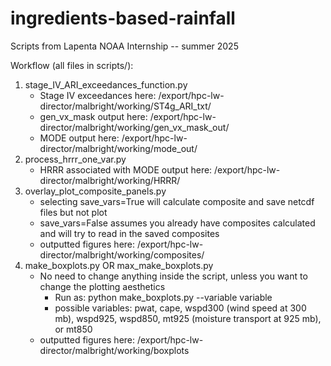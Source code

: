 # ingredients-based-rainfall
Scripts from Lapenta NOAA Internship -- summer 2025

Workflow (all files in scripts/): 
1. stage_IV_ARI_exceedances_function.py
	- Stage IV exceedances here: /export/hpc-lw-director/malbright/working/ST4g_ARI_txt/
	- gen_vx_mask output here: /export/hpc-lw-director/malbright/working/gen_vx_mask_out/
	- MODE output here: /export/hpc-lw-director/malbright/working/mode_out/
2. process_hrrr_one_var.py
	- HRRR associated with MODE output here: /export/hpc-lw-director/malbright/working/HRRR/
3. overlay_plot_composite_panels.py
	- selecting save_vars=True will calculate composite and save netcdf files but not plot
	- save_vars=False assumes you already have composites calculated and will try to read in the saved composites
	- outputted figures here: /export/hpc-lw-director/malbright/working/composites/ 
4. make_boxplots.py OR max_make_boxplots.py
   	- No need to change anything inside the script, unless you want to change the plotting aesthetics 
   		- Run as: python make_boxplots.py --variable variable 
   		- possible variables: pwat, cape, wspd300 (wind speed at 300 mb), wspd925,
                                              wspd850, mt925 (moisture transport at 925 mb), or mt850
	- outputted figures here: /export/hpc-lw-director/malbright/working/boxplots
